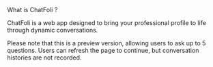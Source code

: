What is ChatFoli ?

ChatFoli is a web app designed to bring your professional profile to life through dynamic conversations.

Please note that this is a preview version, allowing users to ask up to 5 questions. Users can refresh the page to continue, but conversation histories are not recorded.
